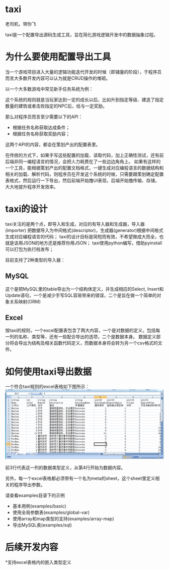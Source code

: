 # taxi

老司机，带你飞

taxi是一个配置导出源码生成工具，旨在简化游戏逻辑开发中的数据抽象过程。


# 为什么要使用配置导出工具

当一个游戏项目进入大量的逻辑功能迭代开发的时候（即铺量的阶段），于程序员而言大多数开发内容可以认为就是CRUD操作的堆砌。

以一个大多数游戏中常见新手任务系统为例：

这个系统的规则就是当玩家达到一定的成长以后，比如升到指定等级、建造了指定数量的建筑或者击败指定的NPC后，给与一定奖励。

那么对程序员而言至少需要以下的API：
* 根据任务名称获取达成条件；
* 根据任务名称获取奖励内容；

这两个API的内容，都会在策划产出的配置表里。

在传统的方式下，如果手写这些配置的加载、读取代码，加上正确性测试，还有前后端非同一编程语言的情况，会把人力耗费在了一些边边角角上。
如果有这样的一个工具，能根据策划产出的配置文档格式，一键生成对应编程语言的数据结构和相关的加载、解析代码，则程序员在开发这个系统的时候，只需要跟策划确定配置表格式，然后运行一下导出，然后前端开始撸UI表现，后端开始撸传输、存储，大大地提升程序开发效率。


# taxi的设计
taxi关注的是两个点，即导入和生成，对应的有导入器和生成器，导入器(importer) 把数据导入为中间格式(descriptor)，生成器(generator)根据中间格式生成对应编程语言的代码；
taxi的设计目标是简短而有效，不希望做成大而全，也就是该用JSON的地方还是推荐你用JSON；
taxi使用python编写，借助pyinstall可以打包为执行档发布；

目前支持了2种类型的导入器：

## MySQL
这个是把MySQL里的table导出为一个结构体定义，并生成相应的Select, Insert和Update语句，一个是减少手写SQL容易带来的错误，二个是旨在做一个简单的对象关系映射(ORM)

## Excel
按taxi的规则，一个excel配置表包含了两大内容，一个是对数据的定义，包括每一列的名称、类型等，还有一些配合导出的选项，二个是数据本身。
数据定义部分将会导出为结构及相关函数代码定义，而数据本身将会转为另一个csv格式的文件。


# 如何使用taxi导出数据

一个符合taxi规则的excel表格如下图所示：
![example](doc/img1.png)

前3行代表这一列的数据类型定义，从第4行开始为数据内容。

另外，每一个excel表格都必须带有一个名为meta的sheet，这个sheet里定义相关的程序导出参数。

请查看examples目录下的示例

* 基本用例(examples/basic)
* 使用全局参数表(examples/global-var)
* 使用array和map类型的支持(examples/array-map)
* 导出MySQL表(examples/sql)


# 后续开发内容

*支持excel表格内的嵌入类型定义
